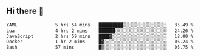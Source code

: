## Hi there 👋
<!--START_SECTION:waka-->

```txt
YAML              5 hrs 54 mins   █████████░░░░░░░░░░░░░░░░   35.49 %
Lua               4 hrs 2 mins    ██████░░░░░░░░░░░░░░░░░░░   24.26 %
JavaScript        2 hrs 59 mins   ████▓░░░░░░░░░░░░░░░░░░░░   18.00 %
Docker            1 hr 2 mins     █▓░░░░░░░░░░░░░░░░░░░░░░░   06.24 %
Bash              57 mins         █▒░░░░░░░░░░░░░░░░░░░░░░░   05.75 %
```

<!--END_SECTION:waka-->
